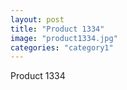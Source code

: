 ```yaml
---
layout: post
title: "Product 1334"
image: "product1334.jpg"
categories: "category1"
---
```

Product 1334

